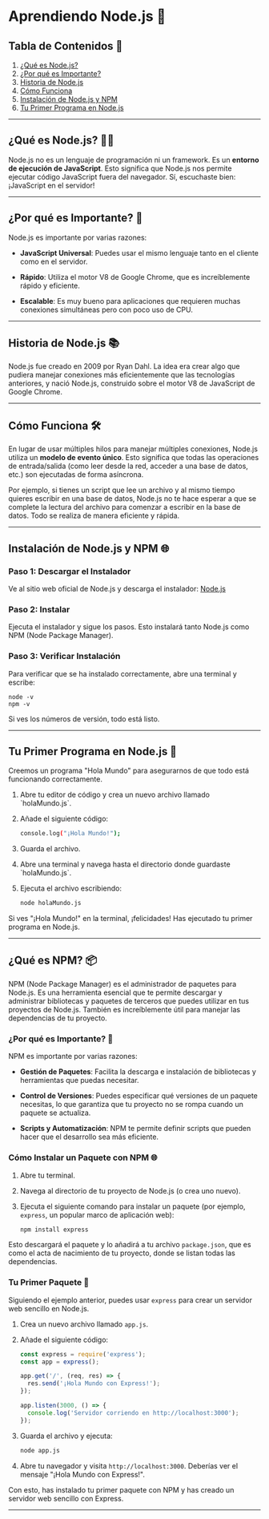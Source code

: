 # Aprendiendo Node.js  🌱


## Tabla de Contenidos 📑

1. [¿Qué es Node.js?](#qué-es-nodejs)
2. [¿Por qué es Importante?](#por-qué-es-importante)
3. [Historia de Node.js](#historia-de-nodejs)
4. [Cómo Funciona](#cómo-funciona)
5. [Instalación de Node.js y NPM](#instalación-de-nodejs-y-npm)
6. [Tu Primer Programa en Node.js](#tu-primer-programa-en-nodejs)

---

## ¿Qué es Node.js? 🤷‍♀️

Node.js no es un lenguaje de programación ni un framework. Es un **entorno de ejecución de JavaScript**. Esto significa que Node.js nos permite ejecutar código JavaScript fuera del navegador. Sí, escuchaste bien: ¡JavaScript en el servidor!

---

## ¿Por qué es Importante? 🌟

Node.js es importante por varias razones:

- **JavaScript Universal**: Puedes usar el mismo lenguaje tanto en el cliente como en el servidor.
  
- **Rápido**: Utiliza el motor V8 de Google Chrome, que es increíblemente rápido y eficiente.
  
- **Escalable**: Es muy bueno para aplicaciones que requieren muchas conexiones simultáneas pero con poco uso de CPU.

---

## Historia de Node.js 📚

Node.js fue creado en 2009 por Ryan Dahl. La idea era crear algo que pudiera manejar conexiones más eficientemente que las tecnologías anteriores, y nació Node.js, construido sobre el motor V8 de JavaScript de Google Chrome.

---

## Cómo Funciona 🛠️

En lugar de usar múltiples hilos para manejar múltiples conexiones, Node.js utiliza un **modelo de evento único**. Esto significa que todas las operaciones de entrada/salida (como leer desde la red, acceder a una base de datos, etc.) son ejecutadas de forma asíncrona.

Por ejemplo, si tienes un script que lee un archivo y al mismo tiempo quieres escribir en una base de datos, Node.js no te hace esperar a que se complete la lectura del archivo para comenzar a escribir en la base de datos. Todo se realiza de manera eficiente y rápida.

---

## Instalación de Node.js y NPM 🌐

### Paso 1: Descargar el Instalador

Ve al sitio web oficial de Node.js y descarga el instalador: [Node.js](https://nodejs.org/)

### Paso 2: Instalar

Ejecuta el instalador y sigue los pasos. Esto instalará tanto Node.js como NPM (Node Package Manager).

### Paso 3: Verificar Instalación

Para verificar que se ha instalado correctamente, abre una terminal y escribe:


    node -v
    npm -v



Si ves los números de versión, todo está listo.

---

## Tu Primer Programa en Node.js 🎉

Creemos un programa "Hola Mundo" para asegurarnos de que todo está funcionando correctamente.

1. Abre tu editor de código y crea un nuevo archivo llamado \`holaMundo.js\`.
  
2. Añade el siguiente código:

    ```bash
    console.log("¡Hola Mundo!");
    ```

3. Guarda el archivo.

4. Abre una terminal y navega hasta el directorio donde guardaste \`holaMundo.js\`.

5. Ejecuta el archivo escribiendo:

    ```bash
    node holaMundo.js
    ```

Si ves "¡Hola Mundo!" en la terminal, ¡felicidades! Has ejecutado tu primer programa en Node.js.

---

## ¿Qué es NPM? 📦

NPM (Node Package Manager) es el administrador de paquetes para Node.js. Es una herramienta esencial que te permite descargar y administrar bibliotecas y paquetes de terceros que puedes utilizar en tus proyectos de Node.js. También es increíblemente útil para manejar las dependencias de tu proyecto.

### ¿Por qué es Importante? 🌟

NPM es importante por varias razones:

- **Gestión de Paquetes**: Facilita la descarga e instalación de bibliotecas y herramientas que puedas necesitar.

- **Control de Versiones**: Puedes especificar qué versiones de un paquete necesitas, lo que garantiza que tu proyecto no se rompa cuando un paquete se actualiza.

- **Scripts y Automatización**: NPM te permite definir scripts que pueden hacer que el desarrollo sea más eficiente.

### Cómo Instalar un Paquete con NPM 🌐

1. Abre tu terminal.
  
2. Navega al directorio de tu proyecto de Node.js (o crea uno nuevo).

3. Ejecuta el siguiente comando para instalar un paquete (por ejemplo, `express`, un popular marco de aplicación web):

    ```bash
    npm install express
    ```


Esto descargará el paquete y lo añadirá a tu archivo `package.json`, que es como el acta de nacimiento de tu proyecto, donde se listan todas las dependencias.

### Tu Primer Paquete 🎉

Siguiendo el ejemplo anterior, puedes usar `express` para crear un servidor web sencillo en Node.js.

1. Crea un nuevo archivo llamado `app.js`.

2. Añade el siguiente código:

    ```javascript
    const express = require('express');
    const app = express();

    app.get('/', (req, res) => {
      res.send('¡Hola Mundo con Express!');
    });

    app.listen(3000, () => {
      console.log('Servidor corriendo en http://localhost:3000');
    });
    ```

3. Guarda el archivo y ejecuta:

    ```bash
    node app.js
    ```

4. Abre tu navegador y visita `http://localhost:3000`. Deberías ver el mensaje "¡Hola Mundo con Express!".

Con esto, has instalado tu primer paquete con NPM y has creado un servidor web sencillo con Express.

---

